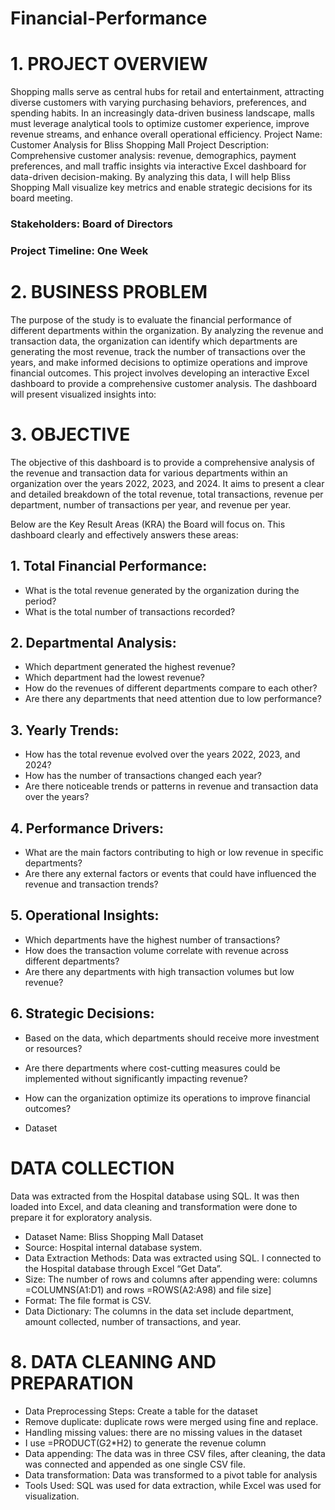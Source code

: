# Financial-Performance
# 1.	PROJECT OVERVIEW

Shopping malls serve as central hubs for retail and entertainment, attracting diverse customers with varying purchasing behaviors, preferences, and spending habits. In an increasingly data-driven business landscape, malls must leverage analytical tools to optimize customer experience, improve revenue streams, and enhance overall operational efficiency.
Project Name: Customer Analysis for Bliss Shopping Mall
Project Description: Comprehensive customer analysis: revenue, demographics, payment preferences, and mall traffic insights via interactive Excel dashboard for data-driven decision-making. 
By analyzing this data, I will help Bliss Shopping Mall visualize key metrics and enable strategic decisions for its board meeting. 
### Stakeholders: Board of Directors
### Project Timeline: One Week

# 2. BUSINESS PROBLEM

The purpose of the study is to evaluate the financial performance of different departments within the organization. By analyzing the revenue and transaction data, the organization can identify which departments are generating the most revenue, track the number of transactions over the years, and make informed decisions to optimize operations and improve financial outcomes.
This project involves developing an interactive Excel dashboard to provide a comprehensive customer analysis. The dashboard will present visualized insights into:

# 3. OBJECTIVE 
The objective of this dashboard is to provide a comprehensive analysis of the revenue and transaction data for various departments within an organization over the years 2022, 2023, and 2024. It aims to present a clear and detailed breakdown of the total revenue, total transactions, revenue per department, number of transactions per year, and revenue per year.

Below are the Key Result Areas (KRA) the Board will focus on. This dashboard clearly and effectively answers these areas:
## 1. Total Financial Performance:
- What is the total revenue generated by the organization during the period?
- What is the total number of transactions recorded?
## 2.	Departmental Analysis:
- Which department generated the highest revenue?
- Which department had the lowest revenue?
- How do the revenues of different departments compare to each other?
- Are there any departments that need attention due to low performance?
## 3.	Yearly Trends:
- How has the total revenue evolved over the years 2022, 2023, and 2024?
- How has the number of transactions changed each year?
- Are there noticeable trends or patterns in revenue and transaction data over the years?
## 4.	Performance Drivers:
- What are the main factors contributing to high or low revenue in specific departments?
- Are there any external factors or events that could have influenced the revenue and transaction trends?
## 5.	Operational Insights:
- Which departments have the highest number of transactions?
- How does the transaction volume correlate with revenue across different departments?
- Are there any departments with high transaction volumes but low revenue?
## 6.	Strategic Decisions:
- Based on the data, which departments should receive more investment or resources?
- Are there departments where cost-cutting measures could be implemented without significantly impacting revenue?
- How can the organization optimize its operations to improve financial outcomes?

- <a hrf="https://github.com/thekelvini/Financial-Performance/blob/main/2024_finance.xlsx">Dataset</a>

# DATA COLLECTION
Data was extracted from the Hospital database using SQL. It was then loaded into Excel, and data cleaning and transformation were done to prepare it for exploratory analysis. 
- Dataset Name: Bliss Shopping Mall Dataset
- Source: Hospital internal database system.
- Data Extraction Methods: Data was extracted using SQL. I connected to the Hospital database through Excel “Get Data”.
- Size: The number of rows and columns after appending were: columns =COLUMNS(A1:D1) and rows =ROWS(A2:A98) and file size]
- Format: The file format is CSV.
- Data Dictionary: The columns in the data set include department, amount collected, number of transactions, and year.

# 8.	DATA CLEANING AND PREPARATION
- Data Preprocessing Steps: Create a table for the dataset
- Remove duplicate: duplicate rows were merged using fine and replace.
- Handling missing values: there are no missing values in the dataset
- I use =PRODUCT(G2*H2) to generate the revenue column
- Data appending: The data was in three CSV files, after cleaning, the data was connected and appended as one single CSV file.
- Data transformation: Data was transformed to a pivot table for analysis
- Tools Used: SQL was used for data extraction, while Excel was used for visualization.
